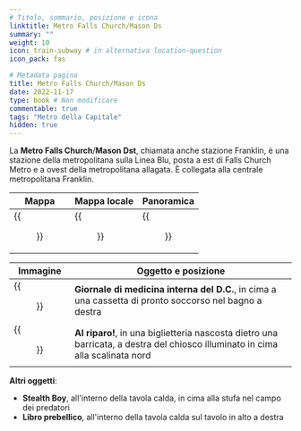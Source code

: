 ```yaml
---
# Titolo, sommario, posizione e icona
linktitle: Metro Falls Church/Mason Ds
summary: ""
weight: 10
icon: train-subway # in alternativa location-question
icon_pack: fas

# Metadata pagina
title: Metro Falls Church/Mason Ds
date: 2022-11-17
type: book # Non modificare
commentable: true
tags: "Metro della Capitale"
hidden: true
---
```


<div class="fo3">

La **Metro Falls Church**/**Mason Dst**, chiamata anche stazione Franklin, è una stazione della metropolitana sulla Linea Blu, posta a est di Falls Church Metro e a ovest della metropolitana allagata. È collegata alla centrale metropolitana Franklin.


| Mappa | Mappa locale | Panoramica |
| ----- | ------------ | ---------- |
|  {{<figure src="fo3/Falls_Church_HC_loc.webp">}} | {{<figure src="fo3/MFC_Mason_Dst_Metro_loc_map.webp">}}  |  {{<figure src="fo3/Falls_Church_Mason_district_Metro.webp">}} |

| Immagine | Oggetto e posizione |
| -------- | ------------------- |
| {{<figure src="fo3/DC_Journal_of_Internal_Medicine_Falls_Church_Mason.webp">}}  | **Giornale di medicina interna del D.C.**, in cima a una cassetta di pronto soccorso nel bagno a destra   |
| {{<figure src="fo3/DuckAndCover_FCMasonDM.webp">}}  | **Al riparo!**, in una biglietteria nascosta dietro una barricata, a destra del chiosco illuminato in cima alla scalinata nord  |


**Altri oggetti**:
- **Stealth Boy**, all'interno della tavola calda, in cima alla stufa nel campo dei predatori
- **Libro prebellico**, all'interno della tavola calda sul tavolo in alto a destra

</div>